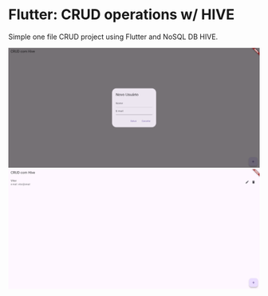 # Flutter: CRUD operations w/ HIVE

Simple one file CRUD project using Flutter and NoSQL DB HIVE.

![alt text](images/image-1.png)
![alt text](images/image-2.png)
